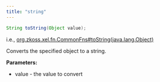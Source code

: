 ```yaml
---
title: "string"
---
```


```java
String toString(Object value);
```

  
i.e.,
[org.zkoss.xel.fn.CommonFns#toString(java.lang.Object)](https://www.zkoss.org/javadoc/latest/zk/org/zkoss/xel/fn/CommonFns.html#toString(java.lang.Object))

Converts the specified object to a string.

**Parameters:**

- value - the value to convert


